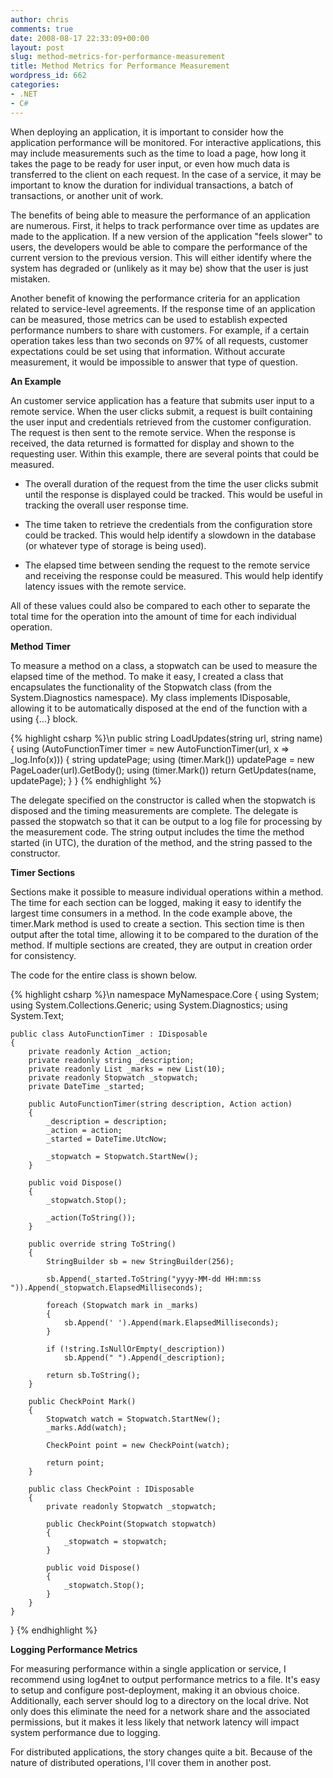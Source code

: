 ```yaml
---
author: chris
comments: true
date: 2008-08-17 22:33:09+00:00
layout: post
slug: method-metrics-for-performance-measurement
title: Method Metrics for Performance Measurement
wordpress_id: 662
categories:
- .NET
- C#
---
```


When deploying an application, it is important to consider how the application performance will be monitored. For interactive applications, this may include measurements such as the time to load a page, how long it takes the page to be ready for user input, or even how much data is transferred to the client on each request. In the case of a service, it may be important to know the duration for individual transactions, a batch of transactions, or another unit of work.

The benefits of being able to measure the performance of an application are numerous. First, it helps to track performance over time as updates are made to the application. If a new version of the application "feels slower" to users, the developers would be able to compare the performance of the current version to the previous version. This will either identify where the system has degraded or (unlikely as it may be) show that the user is just mistaken.

Another benefit of knowing the performance criteria for an application related to service-level agreements. If the response time of an application can be measured, those metrics can be used to establish expected performance numbers to share with customers. For example, if a certain operation takes less than two seconds on 97% of all requests, customer expectations could be set using that information. Without accurate measurement, it would be impossible to answer that type of question.

**An Example**

An customer service application has a feature that submits user input to a remote service. When the user clicks submit, a request is built containing the user input and credentials retrieved from the customer configuration. The request is then sent to the remote service. When the response is received, the data returned is formatted for display and shown to the requesting user.
Within this example, there are several points that could be measured.





  * The overall duration of the request from the time the user clicks submit until the response is displayed could be tracked. This would be useful in tracking the overall user response time.


  * The time taken to retrieve the credentials from the configuration store could be tracked. This would help identify a slowdown in the database (or whatever type of storage is being used).


  * The elapsed time between sending the request to the remote service and receiving the response could be measured. This would help identify latency issues with the remote service.


All of these values could also be compared to each other to separate the total time for the operation into the amount of time for each individual operation.

**Method Timer**

To measure a method on a class, a stopwatch can be used to measure the elapsed time of the method. To make it easy, I created a class that encapsulates the functionality of the Stopwatch class (from the System.Diagnostics namespace). My class implements IDisposable, allowing it to be automatically disposed at the end of the function with a using {…} block.

{% highlight csharp %}\n
public string LoadUpdates(string url, string name)
{
    using (AutoFunctionTimer timer = new AutoFunctionTimer(url, x => _log.Info(x)))
    {
        string updatePage;
        using (timer.Mark())
            updatePage = new PageLoader(url).GetBody();
        using (timer.Mark())
            return GetUpdates(name, updatePage);
    }
}
{% endhighlight %}

The delegate specified on the constructor is called when the stopwatch is disposed and the timing measurements are complete. The delegate is passed the stopwatch so that it can be output to a log file for processing by the measurement code. The string output includes the time the method started (in UTC), the duration of the method, and the string passed to the constructor.

**Timer Sections**

Sections make it possible to measure individual operations within a method. The time for each section can be logged, making it easy to identify the largest time consumers in a method. In the code example above, the timer.Mark method is used to create a section. This section time is then output after the total time, allowing it to be compared to the duration of the method. If multiple sections are created, they are output in creation order for consistency.

The code for the entire class is shown below.

{% highlight csharp %}\n
namespace MyNamespace.Core
{
    using System;
    using System.Collections.Generic;
    using System.Diagnostics;
    using System.Text;

    public class AutoFunctionTimer : IDisposable
    {
        private readonly Action _action;
        private readonly string _description;
        private readonly List _marks = new List(10);
        private readonly Stopwatch _stopwatch;
        private DateTime _started;

        public AutoFunctionTimer(string description, Action action)
        {
            _description = description;
            _action = action;
            _started = DateTime.UtcNow;

            _stopwatch = Stopwatch.StartNew();
        }

        public void Dispose()
        {
            _stopwatch.Stop();

            _action(ToString());
        }

        public override string ToString()
        {
            StringBuilder sb = new StringBuilder(256);

            sb.Append(_started.ToString("yyyy-MM-dd HH:mm:ss ")).Append(_stopwatch.ElapsedMilliseconds);

            foreach (Stopwatch mark in _marks)
            {
                sb.Append(' ').Append(mark.ElapsedMilliseconds);
            }

            if (!string.IsNullOrEmpty(_description))
                sb.Append(" ").Append(_description);

            return sb.ToString();
        }

        public CheckPoint Mark()
        {
            Stopwatch watch = Stopwatch.StartNew();
            _marks.Add(watch);

            CheckPoint point = new CheckPoint(watch);

            return point;
        }

        public class CheckPoint : IDisposable
        {
            private readonly Stopwatch _stopwatch;

            public CheckPoint(Stopwatch stopwatch)
            {
                _stopwatch = stopwatch;
            }

            public void Dispose()
            {
                _stopwatch.Stop();
            }
        }
    }
}
{% endhighlight %}

**Logging Performance Metrics**

For measuring performance within a single application or service, I recommend using log4net to output performance metrics to a file. It's easy to setup and configure post-deployment, making it an obvious choice. Additionally, each server should log to a directory on the local drive. Not only does this eliminate the need for a network share and the associated permissions, but it makes it less likely that network latency will impact system performance due to logging.

For distributed applications, the story changes quite a bit. Because of the nature of distributed operations, I'll cover them in another post.





